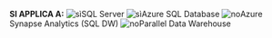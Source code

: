 <Token>**SI APPLICA A:** ![sì](media/yes.png)SQL Server ![sì](media/yes.png)Azure SQL Database ![no](media/no.png)Azure Synapse Analytics (SQL DW) ![no](media/no.png)Parallel Data Warehouse </Token>

